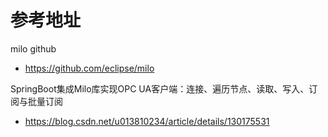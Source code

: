 # 参考地址
milo github
- https://github.com/eclipse/milo

SpringBoot集成Milo库实现OPC UA客户端：连接、遍历节点、读取、写入、订阅与批量订阅
- https://blog.csdn.net/u013810234/article/details/130175531
